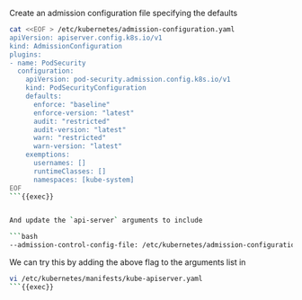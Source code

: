 
Create an admission configuration file specifying the defaults

```bash
cat <<EOF > /etc/kubernetes/admission-configuration.yaml
apiVersion: apiserver.config.k8s.io/v1
kind: AdmissionConfiguration
plugins:
- name: PodSecurity
  configuration:
    apiVersion: pod-security.admission.config.k8s.io/v1
    kind: PodSecurityConfiguration
    defaults:
      enforce: "baseline"
      enforce-version: "latest"
      audit: "restricted"
      audit-version: "latest"
      warn: "restricted"
      warn-version: "latest"
    exemptions:
      usernames: []
      runtimeClasses: []
      namespaces: [kube-system]
EOF
```{{exec}}


And update the `api-server` arguments to include

```bash
--admission-control-config-file: /etc/kubernetes/admission-configuration.yaml
```

We can try this by adding the above flag to the arguments list in
```bash
vi /etc/kubernetes/manifests/kube-apiserver.yaml
```{{exec}}